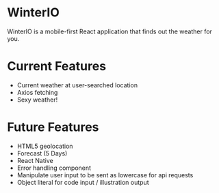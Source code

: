 # WinterIO

WinterIO is a mobile-first React application that finds out the weather for you.

# Current Features

- Current weather at user-searched location
- Axios fetching
- Sexy weather!

# Future Features

- HTML5 geolocation
- Forecast (5 Days)
- React Native
- Error handling component
- Manipulate user input to be sent as lowercase for api requests
- Object literal for code input / illustration output